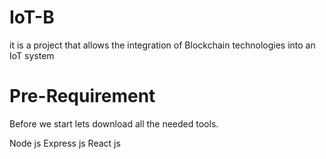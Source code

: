 # IoT-B
it is a project that allows the integration of Blockchain technologies into an IoT system
# Pre-Requirement
Before we start lets download all the needed tools.

Node js
Express js 
React js


